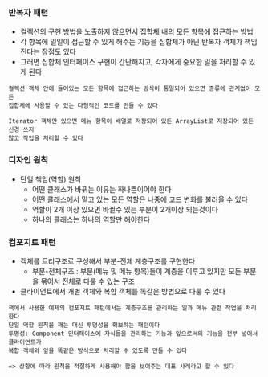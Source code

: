 ### 반복자 패턴
* 컬렉션의 구현 방법을 노출하지 않으면서 집합체 내의 모든 항목에 접근하는 방법
* 각 항목에 일일이 접근할 수 있게 해주는 기능을 집합체가 아닌 반복자 객체가 책임진다는 장점도 있다
* 그러면 집합체 인터페이스 구현이 간단해지고, 각자에게 중요한 일을 처리할 수 있게 된다
```
컬렉션 객체 안에 들어있는 모든 항목에 접근하는 방식이 통일되어 있으면 종류에 관계없이 모든
집합체에 사용할 수 있는 다형적인 코드를 만들 수 있다

Iterator 객체만 있으면 메뉴 항목이 배열로 저장되어 있든 ArrayList로 저장되어 있든 신경 쓰지
않고 작업을 처리할 수 있다
```

### 디자인 원칙
 * 단일 책임(역할) 원칙
   * 어떤 클래스가 바뀌는 이유는 하나뿐이어야 한다
   * 어떤 클래스에서 맡고 있는 모든 역할은 나중에 코드 변화를 불러올 수 있다
   * 역할이 2개 이상 있으면 바뀔수 있는 부분이 2개이상 되는것이다
   * 하나의 클래스는 하나의 역할만 해야한다

### 컴포지트 패턴
* 객체를 트리구조로 구성해서 부분-전체 계층구조를 구현한다
  * 부분-전체구조 : 부분(메뉴 및 메뉴 항목)들이 계층을 이루고 있지만 모든 부분을 묶어서 전체로 다룰 수 있는 구조
* 클라이언트에서 개별 객체와 복합 객체를 똑같은 방법으로 다룰 수 있다
```
책에서 사용한 예제의 컴포지트 패턴에서는 계층구조를 관리하는 일과 메뉴 관련 작업을 처리한다
단일 역할 원칙을 깨는 대신 투명성을 확보하는 패턴이다
투명성: Component 인터페이스에 자식들을 관리하는 기능과 잎으로써의 기능을 전부 넣어서 클라이언트가
복합 객체와 잎을 똑같은 방식으로 처리할 수 있도록 만들 수 있다

=> 상황에 따라 원칙을 적절하게 사용해야 함을 보여주는 대표 사례라고 할 수 있다
```
